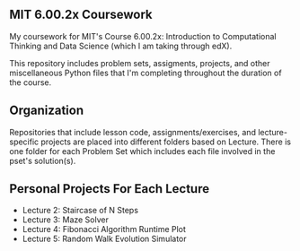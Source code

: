## MIT 6.00.2x Coursework
My coursework for MIT's Course 6.00.2x: Introduction to Computational Thinking and Data Science (which I am taking through edX).

This repository includes problem sets, assigments, projects, and other miscellaneous Python files that I'm completing throughout the duration of the course.

## Organization
Repositories that include lesson code, assignments/exercises, and lecture-specific projects are placed into different folders based on Lecture. There is one folder for each Problem Set which includes each file involved in the pset's solution(s).

## Personal Projects For Each Lecture
* Lecture 2: Staircase of N Steps
* Lecture 3: Maze Solver
* Lecture 4: Fibonacci Algorithm Runtime Plot
* Lecture 5: Random Walk Evolution Simulator
